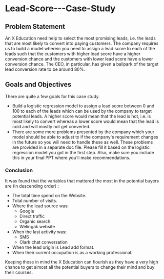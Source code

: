 # Lead-Score---Case-Study
## Problem Statement
An X Education need help to select the most promising leads, i.e. the leads that are most likely to convert into paying customers. The company requires us to build a model wherein you need to assign a lead score to each of the leads such that the customers with higher lead score have a higher conversion chance and the customers with lower lead score have a lower conversion chance. The CEO, in particular, has given a ballpark of the target lead conversion rate to be around 80%. <br>
## Goals and Objectives
There are quite a few goals for this case study.
- Build a logistic regression model to assign a lead score between 0 and 100 to each of the leads which can be used by the company to target potential leads. A higher score would mean that the lead is hot, i.e. is most likely to convert whereas a lower score would mean that the lead is cold and will mostly not get converted.
- There are some more problems presented by the company which your model should be able to adjust to if the company's requirement changes in the future so you will need to handle these as well. These problems are provided in a separate doc file. Please fill it based on the logistic regression model you got in the first step. Also, make sure you include this in your final PPT where you'll make recommendations.

### Conclusion
It was found that the variables that mattered the most in the potential buyers are (In descending order) :
- The total time spend on the Website.
- Total number of visits.
- Where the lead source was: 
    - Google
    - Direct traffic
    - Organic search
    - Welingak website
- When the last activity was:
    - SMS
    - Olark chat conversation<br>
- When the lead origin is Lead add format.
- When their current occupation is as a working professional.

Keeping these in mind the X Education can flourish as they have a very high chance to get almost all the potential buyers to change their mind and buy their courses.

